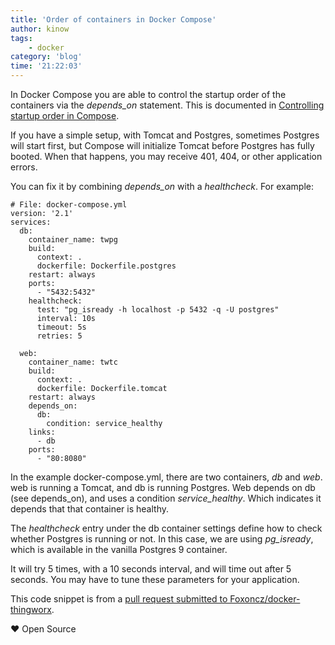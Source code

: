 ```yaml
---
title: 'Order of containers in Docker Compose'
author: kinow
tags:
    - docker
category: 'blog'
time: '21:22:03'
---
```


In Docker Compose you are able to control the startup order of the containers via
the *depends_on* statement. This is documented in [Controlling startup order in Compose](https://docs.docker.com/compose/startup-order/).

If you have a simple setup, with Tomcat and Postgres, sometimes Postgres will start first, but Compose
will initialize Tomcat before Postgres has fully booted. When that happens, you may receive 401, 404, or other
application errors.

You can fix it by combining *depends_on* with a *healthcheck*. For example:

```shell
# File: docker-compose.yml
version: '2.1'
services:
  db:
    container_name: twpg
    build:
      context: .
      dockerfile: Dockerfile.postgres
    restart: always
    ports:
      - "5432:5432"
    healthcheck:
      test: "pg_isready -h localhost -p 5432 -q -U postgres"
      interval: 10s
      timeout: 5s
      retries: 5

  web:
    container_name: twtc
    build:
      context: .
      dockerfile: Dockerfile.tomcat
    restart: always
    depends_on:
      db:
        condition: service_healthy
    links:
      - db
    ports:
      - "80:8080"
```

In the example docker-compose.yml, there are two containers, *db* and *web*. web is running
a Tomcat, and db is running Postgres. Web depends on db (see depends_on), and uses a condition
*service_healthy*. Which indicates it depends that that container is healthy.

The *healthcheck* entry under the db container settings define how to check whether Postgres
is running or not. In this case, we are using *pg_isready*, which is available in the
vanilla Postgres 9 container.

It will try 5 times, with a 10 seconds interval, and will time out after 5 seconds. You may
have to tune these parameters for your application.

This code snippet is from a
[pull request submitted to Foxoncz/docker-thingworx](https://github.com/Foxoncz/docker-thingworx/pull/3/files).

&hearts; Open Source
